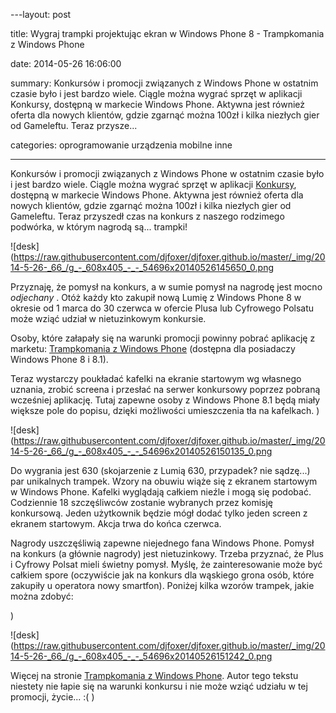 ﻿---layout:     post
title:      Wygraj trampki projektując ekran w Windows Phone 8 - Trampkomania z Windows Phone
date:       2014-05-26 16:06:00
summary:    Konkursów i promocji związanych z Windows Phone w ostatnim czasie było i jest bardzo wiele. Ciągle można wygrać sprzęt w aplikacji Konkursy, dostępną w markecie Windows Phone. Aktywna jest również oferta dla nowych klientów, gdzie zgarnąć można 100zł i kilka niezłych gier od Gameleftu. Teraz przysze...
categories: oprogramowanie urządzenia mobilne inne
---



Konkursów i promocji związanych z Windows Phone w ostatnim czasie było i jest bardzo wiele. Ciągle można wygrać sprzęt w aplikacji [Konkursy](http://www.windowsphone.com/pl-pl/store/app/konkursy/1fa2f9a8-de8d-41c9-b7f1-1e3d28c09025), dostępną w markecie Windows Phone. Aktywna jest również oferta dla nowych klientów, gdzie zgarnąć można 100zł i kilka niezłych gier od Gameleftu. Teraz przyszedł czas na konkurs z naszego rodzimego podwórka, w którym nagrodą są... trampki!


![desk](https://raw.githubusercontent.com/djfoxer/djfoxer.github.io/master/_img/2014-5-26-_66_/g_-_608x405_-_-_54696x20140526145650_0.png


Przyznaję, że pomysł na konkurs, a w sumie pomysł na nagrodę jest mocno  *odjechany* . Otóż każdy kto zakupił nową Lumię z Windows Phone 8 w okresie od 1 marca do 30 czerwca w ofercie Plusa lub Cyfrowego Polsatu może wziąć udział w nietuzinkowym konkursie. 

Osoby, które załapały się na warunki promocji powinny pobrać aplikację z marketu: [Trampkomania z Windows Phone](http://www.windowsphone.com/pl-pl/store/app/trampkomania-z-windows-phone/413bee38-f2cd-4f90-ab76-4c86416a7ffd) (dostępna dla posiadaczy Windows Phone 8 i 8.1). 

Teraz wystarczy poukładać kafelki na ekranie startowym wg własnego uznania, zrobić screena i przesłać na serwer konkursowy poprzez pobraną wcześniej aplikację. Tutaj zapewne osoby z Windows Phone 8.1 będą miały większe pole do popisu, dzięki możliwości umieszczenia tła na kafelkach. 
)

![desk](https://raw.githubusercontent.com/djfoxer/djfoxer.github.io/master/_img/2014-5-26-_66_/g_-_608x405_-_-_54696x20140526150135_0.png


Do wygrania jest 630 (skojarzenie z Lumią 630, przypadek? nie sądzę...) par unikalnych trampek. Wzory na obuwiu wiąże się z ekranem startowym w Windows Phone. Kafelki wyglądają całkiem nieźle i mogą się podobać. Codziennie 18 szczęśliwców zostanie wybranych przez komisję konkursową. Jeden użytkownik będzie mógł dodać tylko jeden screen z ekranem startowym. Akcja trwa do końca czerwca.

Nagrody uszczęśliwią zapewne niejednego fana Windows Phone. Pomysł na konkurs (a głównie nagrody) jest nietuzinkowy. Trzeba przyznać, że Plus i Cyfrowy Polsat mieli świetny pomysł. Myślę, że zainteresowanie może być całkiem spore (oczywiście jak na konkurs dla wąskiego grona osób, które zakupiły u operatora nowy smartfon). Poniżej kilka wzorów trampek, jakie można zdobyć:


)

![desk](https://raw.githubusercontent.com/djfoxer/djfoxer.github.io/master/_img/2014-5-26-_66_/g_-_608x405_-_-_54696x20140526151242_0.png



Więcej na stronie [Trampkomania z Windows Phone](http://www.trampkizwindows.pl/). Autor tego tekstu niestety nie łapie się na warunki konkursu i nie może wziąć udziału w tej promocji, życie... :( )